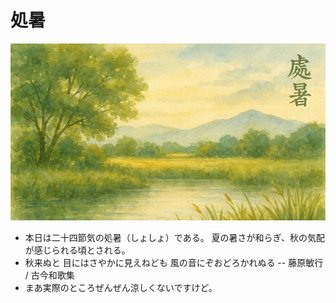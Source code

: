 # 処暑
![処暑の光景](img/shosho.jpg)
- 本日は二十四節気の処暑（しょしょ）である。
  夏の暑さが和らぎ、秋の気配が感じられる頃とされる。
- 秋来ぬと 目にはさやかに見えねども 風の音にぞおどろかれぬる
  -- 藤原敏行 / 古今和歌集
- まあ実際のところぜんぜん涼しくないですけど。